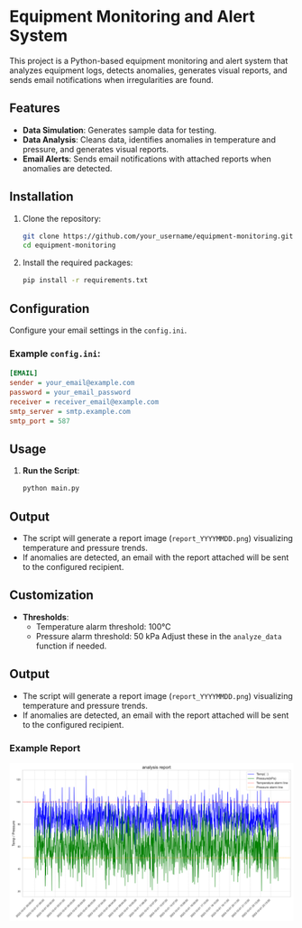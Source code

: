 # Equipment Monitoring and Alert System

This project is a Python-based equipment monitoring and alert system that analyzes equipment logs, detects anomalies, generates visual reports, and sends email notifications when irregularities are found.

## Features

- **Data Simulation**: Generates sample data for testing.
- **Data Analysis**: Cleans data, identifies anomalies in temperature and pressure, and generates visual reports.
- **Email Alerts**: Sends email notifications with attached reports when anomalies are detected.

## Installation

1. Clone the repository:
   ```bash
   git clone https://github.com/your_username/equipment-monitoring.git
   cd equipment-monitoring
   ```
2. Install the required packages:
   ```bash
   pip install -r requirements.txt
   ```

## Configuration

Configure your email settings in the `config.ini`.

### Example `config.ini`:

```ini
[EMAIL]
sender = your_email@example.com
password = your_email_password
receiver = receiver_email@example.com
smtp_server = smtp.example.com
smtp_port = 587
```

## Usage

1. **Run the Script**:
   ```bash
   python main.py
   ```

## Output

- The script will generate a report image (`report_YYYYMMDD.png`) visualizing temperature and pressure trends.
- If anomalies are detected, an email with the report attached will be sent to the configured recipient.

## Customization

- **Thresholds**:
  - Temperature alarm threshold: 100℃
  - Pressure alarm threshold: 50 kPa
    Adjust these in the `analyze_data` function if needed.

## Output

- The script will generate a report image (`report_YYYYMMDD.png`) visualizing temperature and pressure trends.
- If anomalies are detected, an email with the report attached will be sent to the configured recipient.

### Example Report
![Example Report](report_20240205.png)


